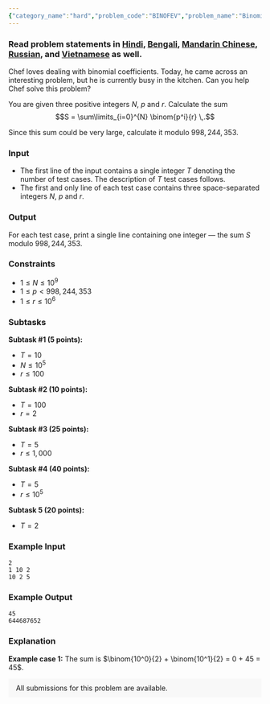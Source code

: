 ```yaml
---
{"category_name":"hard","problem_code":"BINOFEV","problem_name":"Binomial Fever","problemComponents":{"constraints":"","constraintsState":false,"subtasks":"","subtasksState":false,"inputFormat":"","inputFormatState":false,"outputFormat":"","outputFormatState":false,"sampleTestCases":{"0":{"id":1,"input":"2\r\n1 10 2\r\n10 2 5","output":"45\r\n644687652","explanation":"**Example case 1:** The sum is $\\binom{10^0}{2} + \\binom{10^1}{2} = 0 + 45 = 45$.","isDeleted":false}}},"video_editorial_url":"","languages_supported":{"0":"CPP14","1":"C","2":"JAVA","3":"PYTH 3.6","4":"PYTH","5":"PYP3","6":"CS2","7":"ADA","8":"PYPY","9":"TEXT","10":"PAS fpc","11":"NODEJS","12":"RUBY","13":"PHP","14":"GO","15":"HASK","16":"TCL","17":"PERL","18":"SCALA","19":"LUA","20":"kotlin","21":"BASH","22":"JS","23":"LISP sbcl","24":"rust","25":"PAS gpc","26":"BF","27":"CLOJ","28":"R","29":"D","30":"CAML","31":"FORT","32":"ASM","33":"swift","34":"FS","35":"WSPC","36":"LISP clisp","37":"SQL","38":"SCM guile","39":"PERL6","40":"ERL","41":"CLPS","42":"ICK","43":"NICE","44":"PRLG","45":"ICON","46":"COB","47":"SCM chicken","48":"PIKE","49":"SCM qobi","50":"ST","51":"NEM"},"max_timelimit":2,"source_sizelimit":50000,"problem_author":"rezwanarefin01","problem_tester":null,"date_added":"16-09-2019","tags":{"0":"combinatorics","1":"dec19","2":"fast","3":"medium","4":"melfice","5":"number","6":"polynomial","7":"rezwanarefin01"},"problem_difficulty_level":"Medium-Hard","best_tag":"Fast Fourier Transform","editorial_url":"https://discuss.codechef.com/problems/BINOFEV","time":{"view_start_date":1576488720,"submit_start_date":1576488720,"visible_start_date":1576488720,"end_date":1735669800},"is_direct_submittable":false,"problemDiscussURL":"https://discuss.codechef.com/search?q=BINOFEV","is_proctored":false,"visitedContests":{},"layout":"problem"}
---
```

### Read problem statements in [Hindi](https://www.codechef.com/download/translated/DEC19/hindi/BINOFEV.pdf), [Bengali](https://www.codechef.com/download/translated/DEC19/bengali/BINOFEV.pdf), [Mandarin Chinese](https://www.codechef.com/download/translated/DEC19/mandarin/BINOFEV.pdf), [Russian](https://www.codechef.com/download/translated/DEC19/russian/BINOFEV.pdf), and [Vietnamese](https://www.codechef.com/download/translated/DEC19/vietnamese/BINOFEV.pdf) as well.

Chef loves dealing with binomial coefficients. Today, he came across an interesting problem, but he is currently busy in the kitchen. Can you help Chef solve this problem?

You are given three positive integers $N$, $p$ and $r$. Calculate the sum
$$S = \sum\limits_{i=0}^{N} \binom{p^i}{r} \,.$$

Since this sum could be very large, calculate it modulo $998,244,353$.

### Input
- The first line of the input contains a single integer $T$ denoting the number of test cases. The description of $T$ test cases follows.
- The first and only line of each test case contains three space-separated integers $N$, $p$ and $r$.

### Output
For each test case, print a single line containing one integer ― the sum $S$ modulo $998,244,353$.

### Constraints
- $1 \le N \le 10^9$
- $1 \le p \lt 998,244,353$
- $1 \le r \le 10^6$

### Subtasks
**Subtask #1 (5 points):**
- $T = 10$
- $N \le 10^5$
- $r \le 100$

**Subtask #2 (10 points):**
- $T = 100$
- $r = 2$

**Subtask #3 (25 points):**
- $T = 5$
- $r \le 1,000$

**Subtask #4 (40 points):**
- $T = 5$
- $r \le 10^5$

**Subtask 5 (20 points):**
- $T = 2$

### Example Input
```
2
1 10 2
10 2 5
```

### Example Output
```
45
644687652
```

### Explanation
**Example case 1:** The sum is $\binom{10^0}{2} + \binom{10^1}{2} = 0 + 45 = 45$.

<aside style='background: #f8f8f8;padding: 10px 15px;'><div>All submissions for this problem are available.</div></aside>